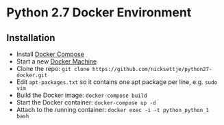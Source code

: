 # Python 2.7 Docker Environment
## Installation
* Install [Docker Compose](https://docs.docker.com/compose/install/)
* Start a new [Docker Machine](https://docs.docker.com/machine/get-started/)
* Clone the repo: `git clone https://github.com/nicksettje/python27-docker.git`
* Edit `apt-packages.txt` so it contains one apt package per line, e.g. 
`
sudo
vim
`
* Build the Docker image: `docker-compose build`
* Start the Docker container: `docker-compose up -d`
* Attach to the running container: `docker exec -i -t python_python_1 bash` 
